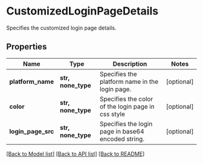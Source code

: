 # CustomizedLoginPageDetails

Specifies the customized login page details.

## Properties
Name | Type | Description | Notes
------------ | ------------- | ------------- | -------------
**platform_name** | **str, none_type** | Specifies the platform name in the login page. | [optional] 
**color** | **str, none_type** | Specifies the color of the login page in css style | [optional] 
**login_page_src** | **str, none_type** | Specifies the login page in base64 encoded string. | [optional] 

[[Back to Model list]](../README.md#documentation-for-models) [[Back to API list]](../README.md#documentation-for-api-endpoints) [[Back to README]](../README.md)


